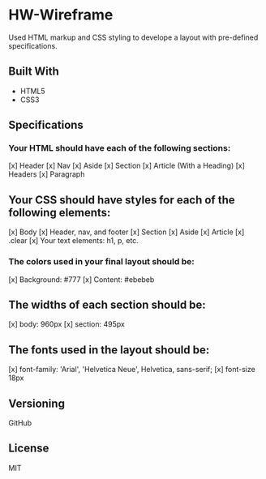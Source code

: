# HW-Wireframe

Used HTML markup and CSS styling to develope a layout with pre-defined specifications.

## Built With

* HTML5
* CSS3

## Specifications

### Your HTML should have each of the following sections:
[x] Header
[x] Nav
[x] Aside
[x] Section
[x] Article (With a Heading)
[x] Headers
[x] Paragraph

## Your CSS should have styles for each of the following elements:
[x] Body
[x] Header, nav, and footer
[x] Section
[x] Aside
[x] Article
[x] .clear
[x] Your text elements: h1, p, etc.

### The colors used in your final layout should be:
[x] Background: #777
[x] Content: #ebebeb

## The widths of each section should be:
[x] body: 960px
[x] section: 495px

## The fonts used in the layout should be:
[x] font-family: 'Arial', 'Helvetica Neue', Helvetica, sans-serif;
[x] font-size 18px

## Versioning

GitHub 

## License
MIT






